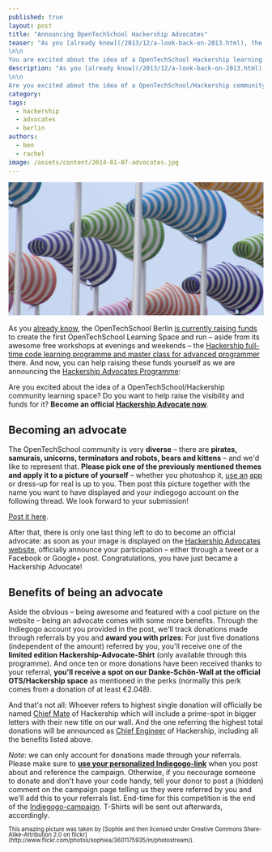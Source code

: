 ```yaml
---
published: true
layout: post
title: "Announcing OpenTechSchool Hackership Advocates"
teaser: "As you [already know](/2013/12/a-look-back-on-2013.html), the OpenTechSchool Berlin [is currently raising funds](http://www.indiegogo.com/projects/an-apprenticeship-for-hackers-a-hackership/) to create the first OpenTechSchool Learning Space and run – aside from its awesome free workshops on evenings and weekends – the [Hackership full-time code learning programme and masterclass for advanced programmers](http://www.hackership.org) there. And now, you can help us raise these funds yourself as we are announcing the [Hackership Advocates Programme](http://www.opentechschool.org/hackership):
\n\n
You are excited about the idea of a OpenTechSchool Hackership learning space? You want to help raise the visibility and funds for it? **Become an official [Hackership Advocate now](http://discourse.opentechschool.org/t/application-for-hackership-advocats-programme/407)**."
description: "As you [already know](/2013/12/a-look-back-on-2013.html), the OpenTechSchool Berlin [is currently raising funds](http://www.indiegogo.com/projects/an-apprenticeship-for-hackers-a-hackership/) to create the first OpenTechSchool Learning Space and run – aside from its awesome free workshops at evenings and weekends – the [Hackership full-time code learning programme and master class for advanced programmer](http://www.hackership.org) there. And now, you can help raising these funds yourself as we are announcing the [Hackership Advocates Programme](http://www.opentechschool.org/hackership):
\n\n
Are you excited about the idea of a OpenTechSchool/Hackership community learning space? Do you want to help raise the visibility and funds for it? **Become an official [Hackership Advocate now](http://discourse.opentechschool.org/t/application-for-hackership-advocats-programme/407)**."
category:
tags:
  - hackership
  - advocates
  - berlin
authors:
  - ben
  - rachel
image: /assets/content/2014-01-07-advocates.jpg
---
```


![Advocates are the wind driving hackership forward](/assets/content/2014-01-07-advocates.jpg)

As you [already know](/2013/12/a-look-back-on-2013.html), the OpenTechSchool Berlin [is currently raising funds](http://www.indiegogo.com/projects/an-apprenticeship-for-hackers-a-hackership/) to create the first OpenTechSchool Learning Space and run – aside from its awesome free workshops at evenings and weekends – the [Hackership full-time code learning programme and master class for advanced programmer](http://www.hackership.org) there. And now, you can help raising these funds yourself as we are announcing the [Hackership Advocates Programme](http://www.opentechschool.org/hackership):

Are you excited about the idea of a OpenTechSchool/Hackership community learning space? Do you want to help raise the visibility and funds for it? **Become an official [Hackership Advocate now](http://discourse.opentechschool.org/t/application-for-hackership-advocats-programme/407)**.

## Becoming an advocate
The OpenTechSchool community is very **diverse** – there are **pirates, samurais, unicorns, terminators and robots, bears and kittens** – and we'd like to represent that. **Please pick one of the previously mentioned themes and apply it to a picture of yourself** – whether you photoshop it, [use an](https://itunes.apple.com/us/app/make-me-pirate/id586117979?mt=8) [app](https://play.google.com/store/apps/details?id=com.appspot.swisscodemonkeys.pirate&hl=en) or dress-up for real is up to you. Then post this picture together with the name you want to have displayed and your indiegogo account on the following thread. We look forward to your submission!

[Post it here](http://discourse.opentechschool.org/t/application-for-hackership-advocats-programme/407).


After that, there is only one last thing left to do to become an official advocate: as soon as your image is displayed on the [Hackership Advocates website](http://www.opentechschool.org/hackership), officially announce your participation – either through a tweet or a Facebook or Google+ post. Congratulations, you have just became a Hackership Advocate!

## Benefits of being an advocate

Aside the obvious – being awesome and featured with a cool picture on the website – being an advocate comes with some more benefits. Through the Indiegogo account you provided in the post, we'll track donations made through referrals by you and **award you with prizes**: For just five donations (independent of the amount) referred by you, you'll receive one of the **limited edition Hackership-Advocate-Shirt** (only available through this programme). And once ten or more donations have been received thanks to your referral, **you'll receive a spot on our Danke-Schön-Wall at the official OTS/Hackership space** as mentioned in the perks (normally this perk comes from a donation of at least €2.048). 

And that's not all: Whoever refers to highest single donation will officially be named [Chief Mate](http://en.wikipedia.org/wiki/Chief_mate) of Hackership which will include a prime-spot in bigger letters with their new title on our wall. And the one referring the highest total donations will be announced as [Chief Engineer](http://en.wikipedia.org/wiki/Chief_engineer) of Hackership, including all the benefits listed above. 



*Note*: we can only account for donations made through your referrals. Please make sure to **[use your personalized Indiegogo-link](http://support.indiegogo.com/entries/20582313-how-to-share-your-campaign#overview)** when you post about and reference the campaign. Otherwise, if you necourage someone to donate and don't have your code handy, tell your donor to post a (hidden) comment on the campaign page telling us they were referred by you and we'll add this to your referrals list. End-time for this competition is the end of the [Indiegogo-campaign](http://www.indiegogo.com/projects/an-apprenticeship-for-hackers-a-hackership/). T-Shirts will be sent out afterwards, accordingly.

<div style="font-size: 0.8em; line-height: 1em" markdown="1">
This amazing picture was taken by [Sophie and then licensed under Creative Commons Share-Alike-Attribution 2.0 on flickr](http://www.flickr.com/photos/sophiea/3601175935/in/photostream/).
</div>
